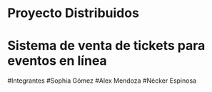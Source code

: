 # Proyecto Distribuidos
# Sistema de venta de tickets para eventos en línea
#Integrantes 
            #Sophia Gómez
            #Alex Mendoza
            #Nécker Espinosa  
